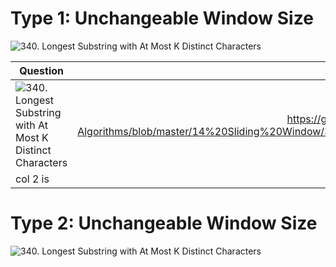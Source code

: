 # Type 1: Unchangeable Window Size
![340. Longest Substring with At Most K Distinct Characters](https://leetcode.com/problems/longest-substring-with-at-most-k-distinct-characters/)

| Question |    Solution   |  Cool |
|----------|:-------------:|------:|
| ![340. Longest Substring with At Most K Distinct Characters](https://leetcode.com/problems/longest-substring-with-at-most-k-distinct-characters/) |  https://github.com/JimengShi/Leetcode-Data-Structures-Algorithms/blob/master/14%20Sliding%20Window/340.%20Longest%20Substring%20with%20At%20Most%20K%20Distinct%20Characters.py | $1600 |
| col 2 is |    centered   |   $12 |

# Type 2: Unchangeable Window Size
![340. Longest Substring with At Most K Distinct Characters](https://leetcode.com/problems/longest-substring-with-at-most-k-distinct-characters/)
